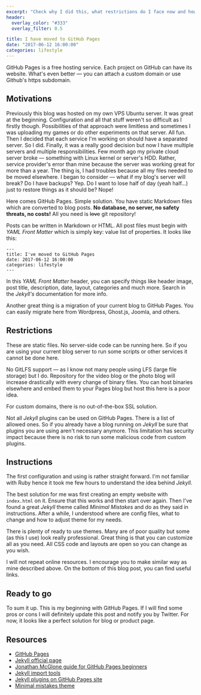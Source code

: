 ```yaml
---
excerpt: "Check why I did this, what restrictions do I face now and how you can move to GitHub Pages."
header:
  overlay_color: "#333"
  overlay_filter: 0.5

title: I have moved to GitHub Pages
date: "2017-06-12 16:00:00"
categories: lifestyle
---
```

GitHub Pages is a free hosting service. Each project on GitHub can have its website. What's even better — you can attach a custom domain or use Github's https subdomain.

## Motivations

Previously this blog was hosted on my own VPS Ubuntu server. It was great at the beginning. Configuration and all that stuff weren't so difficult as I firstly though. Possibilities of that approach were limitless and sometimes I was uploading my games or do other experiments on that server. All fun. Then I decided that each service I'm working on should have a separated server. So I did. Finally, it was a really good decision but now I have multiple servers and multiple responsibilities. Few month ago my private cloud server broke — something with Linux kernel or server's HDD. Rather, service provider's error than mine because the server was working great for more than a year. The thing is, I had troubles because all my files needed to be moved elsewhere. I began to consider — what if my blog's server will break? Do I have backups? Yep. Do I want to lose half of day (yeah half...) just to restore things as it should be? Nope! 


Here comes GitHub Pages. Simple solution. You have static Markdown files which are converted to blog posts. **No database, no server, no safety threats, no costs!** All you need is ~~love~~ git repository!


Posts can be written in Markdown or HTML. All post files must begin with _YAML Front Matter_ which is simply key: value list of properties. It looks like this:
```
---
title: I've moved to GitHub Pages
date: 2017-06-12 16:00:00
categories: lifestyle
---
```
In this _YAML Front Matter_ header, you can specify things like header image, post title, description, date, layout, categories and much more. Search in the _Jekyll's_ documentation for more info.


Another great thing is a migration of your current blog to GitHub Pages. You can easily migrate here from Wordpress, Ghost.js, Joomla, and others.

## Restrictions

These are static files. No server-side code can be running here. So if you are using your current blog server to run some scripts or other services it cannot be done here.

No GitLFS support — as I know not many people using LFS (large file storage) but I do. Repository for the video blog or the photo blog will increase drastically with every change of binary files. You can host binaries elsewhere and embed them to your Pages blog but host this here is a poor idea.

For custom domains, there is no out-of-the-box SSL solution.

Not all _Jekyll_ plugins can be used on GitHub Pages. There is a list of allowed ones. So if you already have a blog running on _Jekyll_ be sure that plugins you are using aren't necessary anymore. This limitation has security impact because there is no risk to run some malicious code from custom plugins.


## Instructions

The first configuration and using is rather straight forward. I'm not familiar with Ruby hence it took me few hours to understand the idea behind _Jekyll_.

The best solution for me was first creating an empty website with `index.html` on it. Ensure that this works and then start over again. Then I've found a great _Jekyll_ theme called _Minimal Mistakes_ and do as they said in instructions. After a while, I understood where are config files, what to change and how to adjust theme for my needs.

There is plenty of ready to use themes. Many are of poor quality but some (as this I use) look really professional. Great thing is that you can customize all as you need. All CSS code and layouts are open so you can change as you wish.

I will not repeat online resources. I encourage you to make similar way as mine described above. On the bottom of this blog post, you can find useful links.

## Ready to go

To sum it up. This is my beginning with GitHub Pages. If I will find some pros or cons I will definitely update this post and notify you by Twitter. For now, it looks like a perfect solution for blog or product page.

## Resources

* [GitHub Pages](https://pages.github.com/)
* [Jekyll official page](https://jekyllrb.com)
* [Jonathan McGlone guide for GitHub Pages beginners](http://jmcglone.com/guides/github-pages/)
* [Jekyll import tools](http://import.jekyllrb.com/)
* [Jekyll plugins on GitHub Pages site](https://help.github.com/articles/adding-jekyll-plugins-to-a-github-pages-site/)
* [Minimal mistakes theme](https://mmistakes.github.io/minimal-mistakes/)